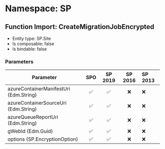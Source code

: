 # Namespace: SP

## Function Import: CreateMigrationJobEncrypted

- Entity type: SP.Site
- Is composable: false
- Is bindable: false

### Parameters

Parameter | SPO | SP 2019 | SP 2016 | SP 2013
----------|:---:|:-------:|:-------:|:-------
azureContainerManifestUri (Edm.String) | ✅ | ✅ | ❌ | ❌
azureContainerSourceUri (Edm.String) | ✅ | ✅ | ❌ | ❌
azureQueueReportUri (Edm.String) | ✅ | ✅ | ❌ | ❌
gWebId (Edm.Guid) | ✅ | ✅ | ❌ | ❌
options (SP.EncryptionOption) | ✅ | ✅ | ❌ | ❌